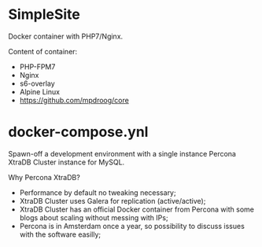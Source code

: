 SimpleSite
=================
Docker container with PHP7/Nginx.

Content of container:
* PHP-FPM7
* Nginx
* s6-overlay
* Alpine Linux
* https://github.com/mpdroog/core
 
docker-compose.ynl
=================
Spawn-off a development environment with
a single instance Percona XtraDB Cluster instance for MySQL.

Why Percona XtraDB?
* Performance by default no tweaking necessary;
* XtraDB Cluster uses Galera for replication (active/active);
* XtraDB Cluster has an official Docker container from Percona
 with some blogs about scaling without messing with IPs;
* Percona is in Amsterdam once a year, so possibility
 to discuss issues with the software easilly;
